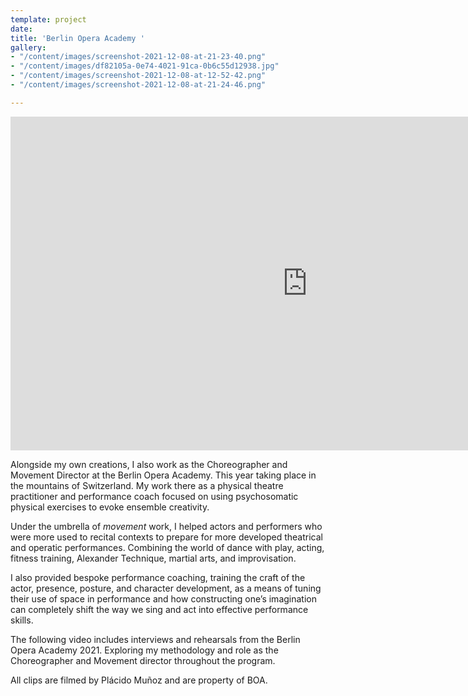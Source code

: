 ```yaml
---
template: project
date: 
title: 'Berlin Opera Academy '
gallery:
- "/content/images/screenshot-2021-12-08-at-21-23-40.png"
- "/content/images/df82105a-0e74-4021-91ca-0b6c55d12938.jpg"
- "/content/images/screenshot-2021-12-08-at-12-52-42.png"
- "/content/images/screenshot-2021-12-08-at-21-24-46.png"

---
```

<iframe width="950" height="534" src="https://www.youtube.com/embed/XYkMjUbH04I" title="YouTube video player" frameborder="0" allow="accelerometer; autoplay; clipboard-write; encrypted-media; gyroscope; picture-in-picture" allowfullscreen></iframe>

Alongside my own creations, I also work as the Choreographer and Movement Director at the Berlin Opera Academy. This year taking place in the mountains of Switzerland. My work there as a physical theatre practitioner and performance coach focused on using psychosomatic physical exercises to evoke ensemble creativity.

Under the umbrella of _movement_ work, I helped actors and performers who were more used to recital contexts to prepare for more developed theatrical and operatic performances. Combining the world of dance with play, acting, fitness training, Alexander Technique, martial arts, and improvisation.

I also provided bespoke performance coaching, training the craft of the actor, presence, posture, and character development, as a means of tuning their use of space in performance and how constructing one’s imagination can completely shift the way we sing and act into effective performance skills.

The following video includes interviews and rehearsals from the Berlin Opera Academy 2021. Exploring my methodology and role as the Choreographer and Movement director throughout the program.

All clips are filmed by Plácido Muñoz and are property of BOA.